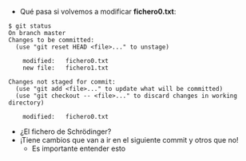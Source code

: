 * Qué pasa si volvemos a modificar **fichero0.txt**:


```shell
$ git status
On branch master
Changes to be committed:
  (use "git reset HEAD <file>..." to unstage)

    modified:   fichero0.txt
    new file:   fichero1.txt

Changes not staged for commit:
  (use "git add <file>..." to update what will be committed)
  (use "git checkout -- <file>..." to discard changes in working directory)

    modified:   fichero0.txt
```

* ¿El fichero de Schrödinger?
 * ¡Tiene cambios que van a ir en el siguiente commit y otros que no!
   * Es importante entender esto
